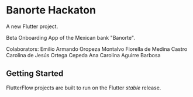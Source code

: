 # Banorte Hackaton

A new Flutter project. 

Beta Onboarding App of the Mexican bank "Banorte".

Colaborators:
Emilio Armando Oropeza Montalvo 
Fiorella de Medina Castro
Carolina de Jesús Ortega Cepeda
Ana Carolina Aguirre Barbosa

## Getting Started

FlutterFlow projects are built to run on the Flutter _stable_ release.
